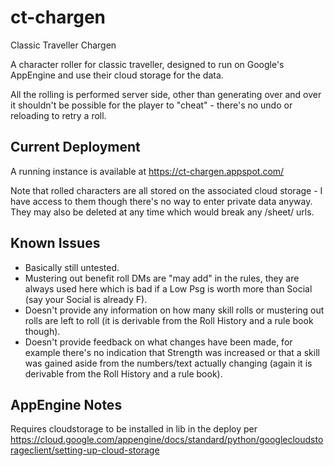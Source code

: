 # ct-chargen
Classic Traveller Chargen

A character roller for classic traveller, designed to run on Google's AppEngine and use their cloud storage for the data.

All the rolling is performed server side, other than generating over and over it shouldn't be possible for the player to "cheat" - there's no undo or reloading to retry a roll.

## Current Deployment

A running instance is available at https://ct-chargen.appspot.com/

Note that rolled characters are all stored on the associated cloud storage - I have access to them though there's no way to enter private data anyway. They may also be deleted at any time which would break any /sheet/ urls.

## Known Issues

* Basically still untested.
* Mustering out benefit roll DMs are "may add" in the rules, they are always used here which is bad if a Low Psg is worth more than Social (say your Social is already F).
* Doesn't provide any information on how many skill rolls or mustering out rolls are left to roll (it is derivable from the Roll History and a rule book though).
* Doesn't provide feedback on what changes have been made, for example there's no indication that Strength was increased or that a skill was gained aside from the numbers/text actually changing (again it is derivable from the Roll History and a rule book).

## AppEngine Notes

Requires cloudstorage to be installed in lib in the deploy per https://cloud.google.com/appengine/docs/standard/python/googlecloudstorageclient/setting-up-cloud-storage

